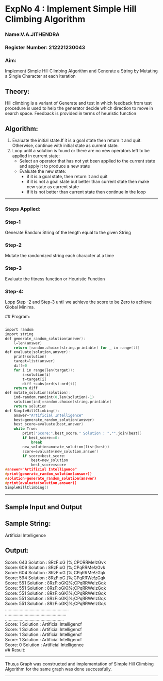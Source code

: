 <h1>ExpNo 4 : Implement Simple Hill Climbing Algorithm</h1> 
<h3>Name:V.A.JITHENDRA</h3>
<h3>Register Number: 212221230043</h3>
<H3>Aim:</H3>
<p>Implement Simple Hill Climbing Algorithm and Generate a String by Mutating a Single Character at each iteration </p>
<h2> Theory: </h2>
<p>Hill climbing is a variant of Generate and test in which feedback from test procedure is used to help the generator decide which direction to move in search space.
Feedback is provided in terms of heuristic function
</p>


<h2>Algorithm:</h2>
<p>
<ol>
 <li> Evaluate the initial state.If it is a goal state then return it and quit. Otherwise, continue with initial state as current state.</li> 
<li>Loop until a solution is found or there are no new operators left to be applied in current state:
<ul><li>Select an operator that has not yet been applied to the current state and apply it to produce a new state</li>
<li>Evaluate the new state:
  <ul>
<li>if it is a goal state, then return it and quit</li>
<li>if it is not a goal state but better than current state then make new state as current state</li>
<li>if it is not better than current state then continue in the loop</li>
    </ul>
</li>
</ul>
</li>
</ol>

</p>
<hr>
<h3> Steps Applied:</h3>
<h3>Step-1</h3>
<p> Generate Random String of the length equal to the given String</p>
<h3>Step-2</h3>
<p>Mutate the randomized string each character at a time</p>
<h3>Step-3</h3>
<p> Evaluate the fitness function or Heuristic Function</p>
<h3>Step-4:</h3>
<p> Lopp Step -2 and Step-3  until we achieve the score to be Zero to achieve Global Minima.</p>
## Program:

```c

import random
import string
def generate_random_solution(answer):
    l=len(answer)
    return [random.choice(string.printable) for _ in range(l)]
def evaluate(solution,answer):
    print(solution)
    target=list(answer)
    diff=0
    for i in range(len(target)):
        s=solution[i]
        t=target[i]
        diff +=abs(ord(s)-ord(t))
    return diff
def mutate_solution(solution):
    ind=random.randint(0,len(solution)-1)
    solution[ind]=random.choice(string.printable)
    return solution
def SimpleHillClimbing():
    answer="Artificial Intelligence"
    best=generate_random_solution(answer)
    best_score=evaluate(best,answer)
    while True:
        print("Score:",best_score," Solution : ","".join(best))  
        if best_score==0:
            break
        new_solution=mutate_solution(list(best))
        score=evaluate(new_solution,answer)   
        if score<best_score:
            best=new_solution
            best_score=score
#answer="Artificial Intelligence"
#print(generate_random_solution(answer))
#solution=generate_random_solution(answer)
#print(evaluate(solution,answer))
SimpleHillClimbing()
```
<hr>
<h2>Sample Input and Output</h2>
<h2>Sample String:</h2> Artificial Intelligence
<h2>Output:</h2>
Score: 643  Solution :  8RzF:oG ]%;CPORRMe!zGvk<br>
Score: 609  Solution :  8RzF:oG ]%;CPqRRMe!zGvk<br>
Score: 604  Solution :  8RzF:oG ]%;CPqRRMe!zGqk<br>
Score: 594  Solution :  8RzF:oG ]%;CPqRRWe!zGqk<br>
Score: 551  Solution :  8RzF:oGK]%;CPqRRWe!zGqk<br>
Score: 551  Solution :  8RzF:oGK]%;CPqRRWe!zGqk<br>
Score: 551  Solution :  8RzF:oGK]%;CPqRRWe!zGqk<br>
Score: 551  Solution :  8RzF:oGK]%;CPqRRWe!zGqk<br>
Score: 551  Solution :  8RzF:oGK]%;CPqRRWe!zGqk<br>
....................................................<br>
..................................................<br>
................................................<br>
Score: 1  Solution :  Artificial Intelligencf<br>
Score: 1  Solution :  Artificial Intelligencf<br>
Score: 1  Solution :  Artificial Intelligencf<br>
Score: 1  Solution :  Artificial Intelligencf<br>
Score: 0  Solution :  Artificial Intelligence<br>
## Result:
<hr>
Thus,a Graph was constructed and implementation of Simple Hill Climbing Algorithm for the same graph was done successfully.
<hr>
